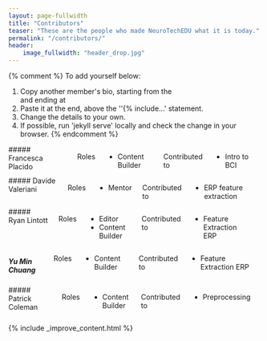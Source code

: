 ```yaml
---
layout: page-fullwidth
title: "Contributors"
teaser: "These are the people who made NeuroTechEDU what it is today."
permalink: "/contributors/"
header:
    image_fullwidth: "header_drop.jpg"
---
```


{% comment %}
To add yourself below:
1) Copy another member's bio, starting from the <div class="..."> and ending at </div>
2) Paste it at the end, above the ''{% include...' statement.
3) Change the details to your own.
4) If possible, run 'jekyll serve' locally and check the change in your browser.
{% endcomment %}


<div class="medium-4 columns contributor" markdown="1">
##### Francesca Placido

Roles

* Content Builder

Contributed to

* Intro to BCI

<a href="http://twitter.com/francescacoo_j" class="icon-twitter"></a>
<a href="http://github.com/francescacoo" class="icon-github"></a>

</div>



<div class="medium-4 columns contributor" markdown="1">
##### Davide Valeriani

Roles

* Mentor

Contributed to

* ERP feature extraction

<a href="http://www.davidevaleriani.it/" class="icon-globe"></a>
</div>



<div class="medium-4 columns contributor" markdown="1">
##### Ryan Lintott

Roles

* Editor
* Content Builder

Contributed to

* Feature Extraction ERP

<a href="http://ryanlintott.com/" class="icon-globe"></a>
<a href="http://linkedin.com/in/ryanlintott/" class="icon-linkedin"></a>
<a href="http://twitter.com/ryanlintott" class="icon-twitter"></a>
<a href="http://github.com/ryanlintott" class="icon-github"></a>
</div>

<div class="medium-4 columns contributor" markdown="1">


##### Yu Min Chuang

Roles

* Content Builder

Contributed to

* Feature Extraction ERP

<a href="https://www.linkedin.com/in/yu-min-chuang-30a41b48/" class="icon-linkedin"></a>

</div>



<div class="medium-4 columns contributor" markdown="1">
##### Patrick Coleman

Roles

* Content Builder

Contributed to

* Preprocessing

<a href="https://padsterprogramming.blogspot.com/" class="icon-globe"></a>
<a href="https://www.linkedin.com/in/padsterpat/" class="icon-linkedin"></a>
<a href="https://github.com/padster" class="icon-github"></a>
</div>


{% include _improve_content.html %}
